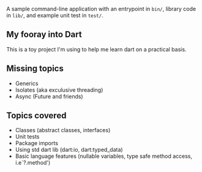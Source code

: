 A sample command-line application with an entrypoint in `bin/`, library code
in `lib/`, and example unit test in `test/`.

## My fooray into Dart 
This is a toy project I'm using to help me learn dart on a practical basis. 

## Missing topics 
- Generics 
- Isolates (aka exculusive threading)
- Async (Future and friends)

## Topics covered 
- Classes (abstract classes, interfaces)
- Unit tests 
- Package imports
- Using std dart lib (dart:io, dart:typed_data)
- Basic language features (nullable variables, type safe method access, i.e`?.method')

